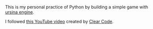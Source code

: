 This is my personal practice of Python by building a simple game with [ursina engine](https://www.ursinaengine.org/).

I followed [this YouTube video](#https://www.youtube.com/watch?v=DHSRaVeQxIk) created by [Clear Code](https://www.youtube.com/channel/UCznj32AM2r98hZfTxrRo9bQ).
